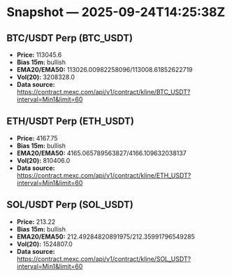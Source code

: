 # Snapshot — 2025-09-24T14:25:38Z

## BTC/USDT Perp (BTC_USDT)
- **Price:** 113045.6
- **Bias 15m:** bullish
- **EMA20/EMA50:** 113026.00982258096/113008.61852622719
- **Vol(20):** 3208328.0
- **Data source:** https://contract.mexc.com/api/v1/contract/kline/BTC_USDT?interval=Min1&limit=60

## ETH/USDT Perp (ETH_USDT)
- **Price:** 4167.75
- **Bias 15m:** bullish
- **EMA20/EMA50:** 4165.065789563827/4166.109632038137
- **Vol(20):** 810406.0
- **Data source:** https://contract.mexc.com/api/v1/contract/kline/ETH_USDT?interval=Min1&limit=60

## SOL/USDT Perp (SOL_USDT)
- **Price:** 213.22
- **Bias 15m:** bullish
- **EMA20/EMA50:** 212.49284820891975/212.35991796549285
- **Vol(20):** 1524807.0
- **Data source:** https://contract.mexc.com/api/v1/contract/kline/SOL_USDT?interval=Min1&limit=60

